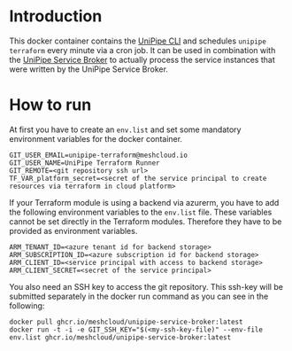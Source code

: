 # Introduction

This docker container contains the [UniPipe CLI](https://github.com/meshcloud/unipipe-service-broker/tree/master/cli) 
and schedules `unipipe terraform` every minute via a cron job. It can be used in combination with the 
[UniPipe Service Broker](https://github.com/meshcloud/unipipe-service-broker) to actually process the service instances 
that were written by the UniPipe Service Broker.

# How to run

At first you have to create an `env.list` and set some mandatory environment variables for the docker container.

```
GIT_USER_EMAIL=unipipe-terraform@meshcloud.io
GIT_USER_NAME=UniPipe Terraform Runner
GIT_REMOTE=<git repository ssh url>
TF_VAR_platform_secret=<secret of the service principal to create resources via terraform in cloud platform>
```

If your Terraform module is using a backend via azurerm, you have to add the following environment variables to the `env.list` file.
These variables cannot be set directly in the Terraform modules. Therefore they have to be provided as environment variables.

```
ARM_TENANT_ID=<azure tenant id for backend storage> 
ARM_SUBSCRIPTION_ID=<azure subscription id for backend storage> 
ARM_CLIENT_ID=<service principal with access to backend storage> 
ARM_CLIENT_SECRET=<secret of the service principal>
```

You also need an SSH key to access the git repository. This ssh-key will be submitted separately in the docker run command
as you can see in the following:

```
docker pull ghcr.io/meshcloud/unipipe-service-broker:latest
docker run -t -i -e GIT_SSH_KEY="$(<my-ssh-key-file)" --env-file env.list ghcr.io/meshcloud/unipipe-service-broker:latest
```
